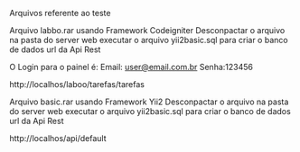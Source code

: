 Arquivos referente ao teste

Arquivo labbo.rar usando Framework Codeigniter
Desconpactar o arquivo na pasta do server web
executar o arquivo yii2basic.sql para criar o banco de dados
url da Api Rest

O Login para o painel é:
Email: user@email.com.br
Senha:123456

http://localhos/laboo/tarefas/tarefas

Arquivo basic.rar usando Framework Yii2
Desconpactar o arquivo na pasta do server web
executar o arquivo yii2basic.sql para criar o banco de dados
url da Api Rest

http://localhos/api/default
